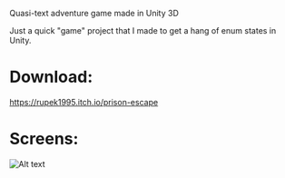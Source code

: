Quasi-text adventure game made in Unity 3D

Just a quick "game" project that I made to get a hang of enum states in Unity.

# Download:
https://rupek1995.itch.io/prison-escape

# Screens:

![Alt text](https://img.itch.zone/aW1hZ2UvMTQ3OTUzLzY3NzY3Ni5wbmc=/original/1zS5QH.png "Screen of Menu")
